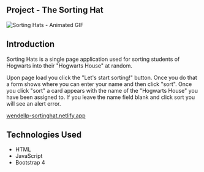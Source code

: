## Project - The Sorting Hat

![Sorting Hats - Animated GIF](https://user-images.githubusercontent.com/63669713/90947433-840d9300-e3fb-11ea-8853-6b92703d6c76.gif)

## Introduction

Sorting Hats is a single page application used for sorting students of Hogwarts into their "Hogwarts House" at random.

Upon page load you click the "Let's start sorting!" button. Once you do that a form shows where you can enter your name and then click "sort". Once you click "sort" a card appears with the name of the "Hogwarts House" you have been assigned to. If you leave the name field blank and click sort you will see an alert error.

[wendellp-sortinghat.netlify.app](https://wendellp-sortinghat.netlify.app/)
  
  ## Technologies Used
   - HTML
   - JavaScript
   - Bootstrap 4
